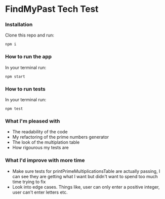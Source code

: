 # FindMyPast Tech Test

### Installation

Clone this repo and run:

`npm i`

### How to run the app

In your terminal run:

`npm start`

### How to run tests

In your terminal run:

`npm test`

### What I'm pleased with

- The readability of the code
- My refactoring of the prime numbers generator
- The look of the multiplation table
- How rigourous my tests are

### What I'd improve with more time

- Make sure tests for printPrimeMultiplicationsTable are actually passing, I can see they are getting what I want but didn't want to spend too much time trying to fix
- Look into edge cases. Things like, user can only enter a positive integer, user can't enter letters etc.

